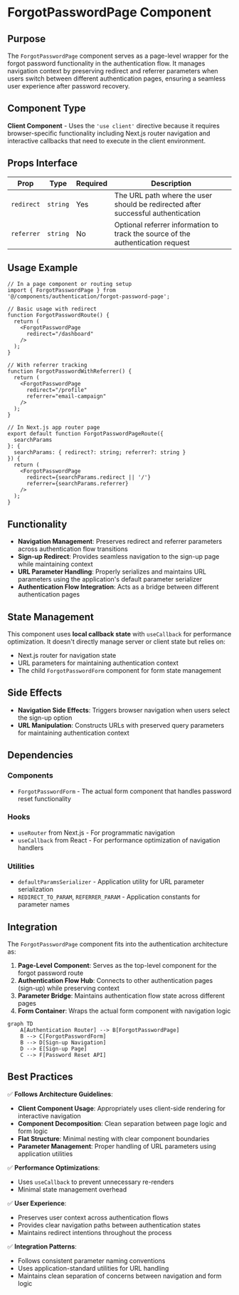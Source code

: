 # ForgotPasswordPage Component

## Purpose

The `ForgotPasswordPage` component serves as a page-level wrapper for the forgot password functionality in the authentication flow. It manages navigation context by preserving redirect and referrer parameters when users switch between different authentication pages, ensuring a seamless user experience after password recovery.

## Component Type

**Client Component** - Uses the `'use client'` directive because it requires browser-specific functionality including Next.js router navigation and interactive callbacks that need to execute in the client environment.

## Props Interface

| Prop | Type | Required | Description |
|------|------|----------|-------------|
| `redirect` | `string` | Yes | The URL path where the user should be redirected after successful authentication |
| `referrer` | `string` | No | Optional referrer information to track the source of the authentication request |

## Usage Example

```tsx
// In a page component or routing setup
import { ForgotPasswordPage } from '@/components/authentication/forgot-password-page';

// Basic usage with redirect
function ForgotPasswordRoute() {
  return (
    <ForgotPasswordPage 
      redirect="/dashboard" 
    />
  );
}

// With referrer tracking
function ForgotPasswordWithReferrer() {
  return (
    <ForgotPasswordPage 
      redirect="/profile" 
      referrer="email-campaign"
    />
  );
}

// In Next.js app router page
export default function ForgotPasswordPageRoute({
  searchParams
}: {
  searchParams: { redirect?: string; referrer?: string }
}) {
  return (
    <ForgotPasswordPage
      redirect={searchParams.redirect || '/'}
      referrer={searchParams.referrer}
    />
  );
}
```

## Functionality

- **Navigation Management**: Preserves redirect and referrer parameters across authentication flow transitions
- **Sign-up Redirect**: Provides seamless navigation to the sign-up page while maintaining context
- **URL Parameter Handling**: Properly serializes and maintains URL parameters using the application's default parameter serializer
- **Authentication Flow Integration**: Acts as a bridge between different authentication pages

## State Management

This component uses **local callback state** with `useCallback` for performance optimization. It doesn't directly manage server or client state but relies on:
- Next.js router for navigation state
- URL parameters for maintaining authentication context
- The child `ForgotPasswordForm` component for form state management

## Side Effects

- **Navigation Side Effects**: Triggers browser navigation when users select the sign-up option
- **URL Manipulation**: Constructs URLs with preserved query parameters for maintaining authentication context

## Dependencies

### Components
- `ForgotPasswordForm` - The actual form component that handles password reset functionality

### Hooks
- `useRouter` from Next.js - For programmatic navigation
- `useCallback` from React - For performance optimization of navigation handlers

### Utilities
- `defaultParamsSerializer` - Application utility for URL parameter serialization
- `REDIRECT_TO_PARAM`, `REFERRER_PARAM` - Application constants for parameter names

## Integration

The `ForgotPasswordPage` component fits into the authentication architecture as:

1. **Page-Level Component**: Serves as the top-level component for the forgot password route
2. **Authentication Flow Hub**: Connects to other authentication pages (sign-up) while preserving context
3. **Parameter Bridge**: Maintains authentication flow state across different pages
4. **Form Container**: Wraps the actual form component with navigation logic

```mermaid
graph TD
    A[Authentication Router] --> B[ForgotPasswordPage]
    B --> C[ForgotPasswordForm]
    B --> D[Sign-up Navigation]
    D --> E[Sign-up Page]
    C --> F[Password Reset API]
```

## Best Practices

✅ **Follows Architecture Guidelines**:
- **Client Component Usage**: Appropriately uses client-side rendering for interactive navigation
- **Component Decomposition**: Clean separation between page logic and form logic
- **Flat Structure**: Minimal nesting with clear component boundaries
- **Parameter Management**: Proper handling of URL parameters using application utilities

✅ **Performance Optimizations**:
- Uses `useCallback` to prevent unnecessary re-renders
- Minimal state management overhead

✅ **User Experience**:
- Preserves user context across authentication flows
- Provides clear navigation paths between authentication states
- Maintains redirect intentions throughout the process

✅ **Integration Patterns**:
- Follows consistent parameter naming conventions
- Uses application-standard utilities for URL handling
- Maintains clean separation of concerns between navigation and form logic